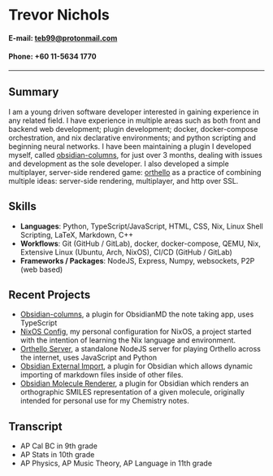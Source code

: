# Trevor Nichols
#### E-mail: [teb99@protonmail.com](mailto:teb99@protonmail.com)
#### Phone: +60 11-5634 1770

---

## Summary
I am a young driven software developer interested in gaining experience in any related field. I have experience in multiple areas such as both front and backend web development; plugin development; docker, docker-compose orchestration, and nix declarative environments; and python scripting and beginning neural networks. I have been maintaining a plugin I developed myself, called [obsidian-columns](https://github.com/tnichols217/obsidian-columns/), for just over 3 months, dealing with issues and development as the sole developer. I also developed a simple multiplayer, server-side rendered game: [orthello](https://github.com/tnichols/orthelloServer/) as a practice of combining multiple ideas: server-side rendering, multiplayer, and http over SSL. 

## Skills
- **Languages**: Python, TypeScript/JavaScript, HTML, CSS, Nix, Linux Shell Scripting, LaTeX, Markdown, C++
- **Workflows**: Git (GitHub / GitLab), docker, docker-compose, QEMU, Nix, Extensive Linux (Ubuntu, Arch, NixOS), CI/CD (GitHub / GitLab)
- **Frameworks / Packages**: NodeJS, Express, Numpy, websockets, P2P (web based)

## Recent Projects
- [Obsidian-columns](https://github.com/tnichols217/obsidian-columns/), a plugin for ObsidianMD the note taking app, uses TypeScript
- [NixOS Config](https://github.com/tnichols217/nixos-config), my personal configuration for NixOS, a project started with the intention of learning the Nix language and environment.
- [Orthello Server](https://github.com/tnichols/orthelloServer/), a standalone NodeJS server for playing Orthello across the internet, uses JavaScript and Python
- [Obsidian External Import](https://github.com/tnichols217/obsidian-columns), a plugin for Obsidian which allows dynamic importing of markdown files inside of other files.
- [Obsidian Molecule Renderer](https://github.com/tnichols217/obsidian-molecule-renderer), a plugin for Obsidian which renders an orthographic SMILES representation of a given molecule, originally intended for personal use for my Chemistry notes.

## Transcript
- AP Cal BC in 9th grade
- AP Stats in 10th grade
- AP Physics, AP Music Theory, AP Language in 11th grade